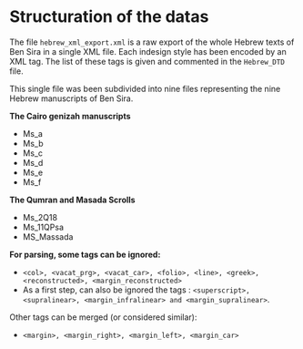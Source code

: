 # Structuration of the datas

The file `hebrew_xml_export.xml` is a raw export of the whole Hebrew texts of Ben Sira in a single XML file. Each indesign style has been encoded by an XML tag.
The list of these tags is given and commented in the `Hebrew_DTD` file.

This single file was been subdivided into nine files representing the nine Hebrew manuscripts of Ben Sira.

**The Cairo genizah manuscripts**
- Ms_a
- Ms_b
- Ms_c
- Ms_d
- Ms_e
- Ms_f

**The Qumran and Masada Scrolls**
- Ms_2Q18
- Ms_11QPsa
- MS_Massada

**For parsing, some tags can be ignored:**
- `<col>, <vacat_prg>, <vacat_car>, <folio>, <line>, <greek>, <reconstructed>, <margin_reconstructed>`
- As a first step, can also be ignored the tags : `<superscript>, <supralinear>, <margin_infralinear> and <margin_supralinear>`.

Other tags can be merged (or considered similar):
- `<margin>, <margin_right>, <margin_left>, <margin_car>`

